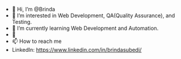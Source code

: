 - 👋 Hi, I’m @Brinda
- 👀 I’m interested in Web Development, QA(Quality Assurance), and Testing.
- 🌱 I’m currently learning Web Development and  Automation.
- 💞️ 
- 📫 How to reach me
- LinkedIn: https://www.linkedin.com/in/brindasubedi/


<!---
Brinida/Brinida is a ✨ special ✨ repository because its `README.md` (this file) appears on your GitHub profile.
You can click the Preview link to take a look at your changes.
--->
